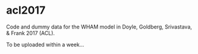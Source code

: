 # acl2017
Code and dummy data for the WHAM model in Doyle, Goldberg, Srivastava, &amp; Frank 2017 (ACL).

To be uploaded within a week...
